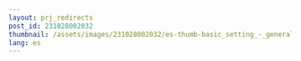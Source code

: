 ```yaml
---
layout: prj_redirects
post_id: 231028002032
thumbnail: /assets/images/231028002032/es-thumb-basic_setting_-_general-gwenview.png
lang: es
---
```


